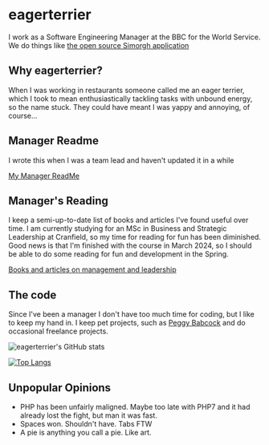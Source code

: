 # eagerterrier

I work as a Software Engineering Manager at the BBC for the World Service. We do things like [the open source Simorgh application](https://github.com/bbc/simorgh/)

## Why eagerterrier? 

When I was working in restaurants someone called me an eager terrier, which I took to mean enthusiastically tackling tasks with unbound energy, so the name stuck. They could have meant I was yappy and annoying, of course...

## Manager Readme

I wrote this when I was a team lead and haven't updated it in a while

[My Manager ReadMe](https://eagerterrier.github.io/eagerterrier/MANAGER_README)

## Manager's Reading

I keep a semi-up-to-date list of books and articles I've found useful over time. I am currently studying for an MSc in Business and Strategic Leadership at Cranfield, so my time for reading for fun has been diminished. Good news is that I'm finished with the course in March 2024, so I should be able to do some reading for fun and development in the Spring.

[Books and articles on management and leadership](https://eagerterrier.github.io/eagerterrier/MANAGEMENT_READING)

## The code

Since I've been a manager I don't have too much time for coding, but I like to keep my hand in. I keep pet projects, such as [Peggy Babcock](https://peggybabcock.co.uk/) and do occasional freelance projects.


![eagerterrier's GitHub stats](https://github-readme-stats.vercel.app/api?username=eagerterrier&show_icons=true&theme=radical)

[![Top Langs](https://github-readme-stats.vercel.app/api/top-langs/?username=eagerterrier&layout=compact&theme=radical)](https://github.com/anuraghazra/github-readme-stats)


## Unpopular Opinions

* PHP has been unfairly maligned. Maybe too late with PHP7 and it had already lost the fight, but man it was fast.
* Spaces won. Shouldn't have. Tabs FTW
* A pie is anything you call a pie. Like art.